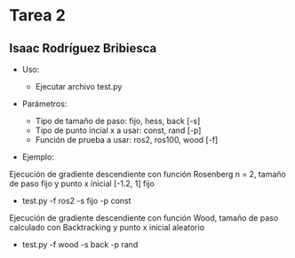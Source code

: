 # Tarea 2
## Isaac Rodríguez Bribiesca

* Uso:

    * Ejecutar archivo test.py

* Parámetros:

    * Tipo de tamaño de paso: fijo, hess, back [-s]
    * Tipo de punto incial x a usar: const, rand [-p]
    * Función de prueba a usar: ros2, ros100, wood [-f]

* Ejemplo:

Ejecución de gradiente descendiente con función Rosenberg n = 2, tamaño de paso fijo y punto x inicial [-1.2, 1] fijo

  * test.py -f ros2 -s fijo -p const

Ejecución de gradiente descendiente con función Wood, tamaño de paso calculado con Backtracking y punto x inicial aleatorio

  * test.py -f wood -s back -p rand
